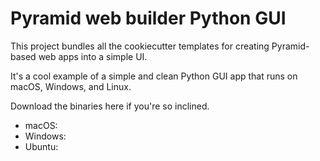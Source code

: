 # Pyramid web builder Python GUI

This project bundles all the cookiecutter templates
for creating Pyramid-based web apps into a simple UI.

It's a cool example of a simple and clean Python GUI app
that runs on macOS, Windows, and Linux.

Download the binaries here if you're so inclined.

* macOS:
* Windows:
* Ubuntu:
